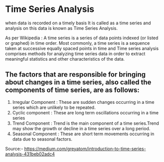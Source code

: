 # Time Series Analysis
when data is recorded on a timely basis It is called as a time series and analysis on this data is known as Time Series Analysis.

As per Wikipedia : A time series is a series of data points indexed (or listed or graphed) in time order. Most commonly, a time series is a sequence taken at successive equally spaced points in time and Time series analysis comprises methods for analyzing time series data in order to extract meaningful statistics and other characteristics of the data.

## The factors that are responsible for bringing about changes in a time series, also called the components of time series, are as follows:
1. Irregular Component : 
These are sudden changes occurring in a time series which are unlikely to be repeated.
2. Cyclic component : 
These are long term oscillations occurring in a time series
3. Trend Component : 
Trend is the main component of a time series.Trend may show the growth or decline in a time series over a long period.
4. Seasonal Component : 
These are short term movements occurring in data due to seasonal factors.























Source:- 
https://medium.com/greyatom/introduction-to-time-series-analysis-431beb02adc4